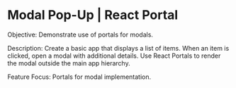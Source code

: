 # Modal Pop-Up | React Portal

Objective: Demonstrate use of portals for modals.

Description: Create a basic app that displays a list of items. When an item is clicked, open a modal with additional details. Use React Portals to render the modal outside the main app hierarchy.

Feature Focus: Portals for modal implementation.